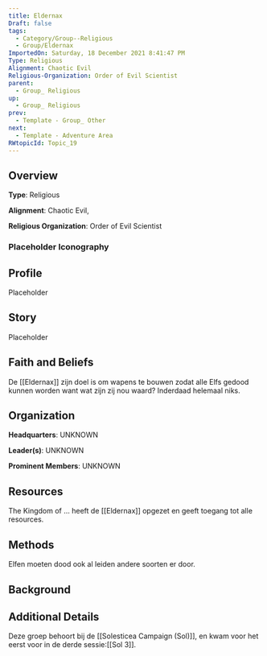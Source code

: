```yaml
---
title: Eldernax
Draft: false
tags:
  - Category/Group--Religious
  - Group/Eldernax
ImportedOn: Saturday, 18 December 2021 8:41:47 PM
Type: Religious
Alignment: Chaotic Evil
Religious-Organization: Order of Evil Scientist
parent:
  - Group_ Religious
up:
  - Group_ Religious
prev:
  - Template - Group_ Other
next:
  - Template - Adventure Area
RWtopicId: Topic_19
---
```

## Overview
**Type**: Religious

**Alignment**: Chaotic Evil,

**Religious Organization**: Order of Evil Scientist



### Placeholder Iconography

## Profile
Placeholder

## Story
Placeholder

## Faith and Beliefs
De [[Eldernax]] zijn doel is om wapens te bouwen zodat alle Elfs gedood kunnen worden want wat zijn zij nou waard? Inderdaad helemaal niks.



## Organization
**Headquarters**: UNKNOWN

**Leader(s)**: UNKNOWN 

**Prominent Members**: UNKNOWN 

## Resources
The Kingdom of ... heeft de [[Eldernax]] opgezet en geeft toegang tot alle resources.

## Methods
Elfen moeten dood ook al leiden andere soorten er door.

## Background


## Additional Details
Deze groep behoort bij de [[Solesticea Campaign (Sol)]], en kwam voor het eerst voor in de derde sessie:[[Sol 3]].

